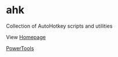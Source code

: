 # ahk
Collection of AutoHotkey scripts and utilities

View [Homepage](https://tdalon.github.io/ahk/)

[PowerTools](https://tdalon.github.io/ahk/PowerTools.html)

